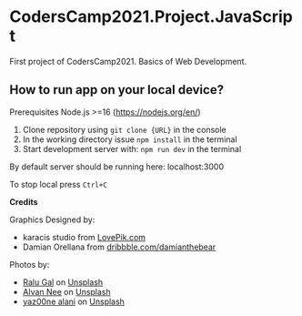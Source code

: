 # CodersCamp2021.Project.JavaScript

First project of CodersCamp2021. Basics of Web Development.



## How to run app on your local device?

Prerequisites
Node.js >=16 (https://nodejs.org/en/)

1. Clone repository using `git clone {URL}` in the console
2. In the working directory issue `npm install` in the terminal
3. Start development server with: `npm run dev` in the terminal

By default server should be running here: localhost:3000

To stop local press `Ctrl+C`

**Credits**

Graphics Designed by:
* karacis studio from <a href="https://lovepik.com/image-450013302/cute-koala-cartoon-vector.html">LovePik.com</a>
* Damian Orellana from <a href="https://dribbble.com/damianthebear">dribbble.com/damianthebear</a>

Photos by:
* <a href="https://unsplash.com/@ralu_gal?utm_source=unsplash&utm_medium=referral&utm_content=creditCopyText">Ralu Gal</a> on <a href="https://unsplash.com/s/photos/dog?utm_source=unsplash&utm_medium=referral&utm_content=creditCopyText">Unsplash</a>
* <a href="https://unsplash.com/@alvannee?utm_source=unsplash&utm_medium=referral&utm_content=creditCopyText">Alvan Nee</a> on <a href="https://unsplash.com/s/photos/cat?utm_source=unsplash&utm_medium=referral&utm_content=creditCopyText">Unsplash</a>
* <a href="https://unsplash.com/@yazoone?utm_source=unsplash&utm_medium=referral&utm_content=creditCopyText">yaz00ne alani</a> on <a href="https://unsplash.com/s/photos/parrot?utm_source=unsplash&utm_medium=referral&utm_content=creditCopyText">Unsplash</a>
